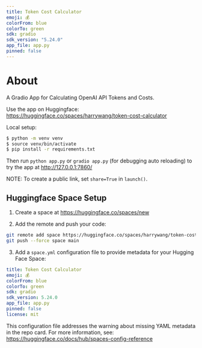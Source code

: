 ```yaml
---
title: Token Cost Calculator
emoji: 💰
colorFrom: blue
colorTo: green
sdk: gradio
sdk_version: "5.24.0"
app_file: app.py
pinned: false
---
```


# About

A Gradio App for Calculating OpenAI API Tokens and Costs. 

Use the app on Huggingface: https://huggingface.co/spaces/harrywang/token-cost-calculator

Local setup:

```bash
$ python -m venv venv
$ source venv/bin/activate
$ pip install -r requirements.txt
```

Then run `python app.py` or `gradio app.py` (for debugging auto reloading) to try the app at http://127.0.0.1:7860/

NOTE: To create a public link, set `share=True` in `launch()`.

## Huggingface Space Setup

1. Create a space at https://huggingface.co/spaces/new

2. Add the remote and push your code:

```bash
git remote add space https://huggingface.co/spaces/harrywang/token-cost-calculator
git push --force space main
```

3. Add a `space.yml` configuration file to provide metadata for your Hugging Face Space:

```yaml
title: Token Cost Calculator
emoji: 💰
colorFrom: blue
colorTo: green
sdk: gradio
sdk_version: 5.24.0
app_file: app.py
pinned: false
license: mit
```

This configuration file addresses the warning about missing YAML metadata in the repo card. For more information, see: https://huggingface.co/docs/hub/spaces-config-reference

